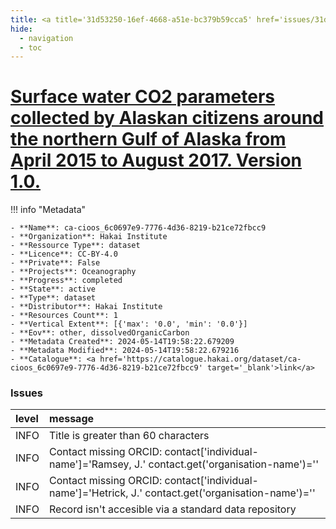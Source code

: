 ```yaml
---
title: <a title='31d53250-16ef-4668-a51e-bc379b59cca5' href='issues/31d53250-16ef-4668-a51e-bc379b59cca5/' target='_blank'>Surface water CO2 parameters collected by Alaskan citizens around the northern Gulf of Alaska from April 2015 to August 2017. Version 1.0.</a>
hide:
  - navigation
  - toc
---
```


# <a title='31d53250-16ef-4668-a51e-bc379b59cca5' href='issues/31d53250-16ef-4668-a51e-bc379b59cca5/' target='_blank'>Surface water CO2 parameters collected by Alaskan citizens around the northern Gulf of Alaska from April 2015 to August 2017. Version 1.0.</a>

<div id='map'></div>

!!! info "Metadata"
    
    - **Name**: ca-cioos_6c0697e9-7776-4d36-8219-b21ce72fbcc9 
    - **Organization**: Hakai Institute 
    - **Ressource Type**: dataset 
    - **Licence**: CC-BY-4.0 
    - **Private**: False 
    - **Projects**: Oceanography 
    - **Progress**: completed 
    - **State**: active 
    - **Type**: dataset 
    - **Distributor**: Hakai Institute 
    - **Resources Count**: 1 
    - **Vertical Extent**: [{'max': '0.0', 'min': '0.0'}] 
    - **Eov**: other, dissolvedOrganicCarbon 
    - **Metadata Created**: 2024-05-14T19:58:22.679209 
    - **Metadata Modified**: 2024-05-14T19:58:22.679216 
    - **Catalogue**: <a href='https://catalogue.hakai.org/dataset/ca-cioos_6c0697e9-7776-4d36-8219-b21ce72fbcc9' target='_blank'>link</a> 

### Issues

| level   | message                                                                                             |
|:--------|:----------------------------------------------------------------------------------------------------|
| INFO    | Title is greater than 60 characters                                                                 |
| INFO    | Contact missing ORCID: contact['individual-name']='Ramsey, J.' contact.get('organisation-name')=''  |
| INFO    | Contact missing ORCID: contact['individual-name']='Hetrick, J.' contact.get('organisation-name')='' |
| INFO    | Record isn't accesible via a standard data repository                                               |

<script>
   document.addEventListener("DOMContentLoaded", function() {
    var map = L.map('map').setView([51.505, -125.09], 5);
    L.tileLayer('https://tile.openstreetmap.org/{z}/{x}/{y}.png', {
        maxZoom: 19,
        attribution: '&copy; <a href="http://www.openstreetmap.org/copyright">OpenStreetMap</a>'
    }).addTo(map);
    var geojsonFeature = {
        "type": "Feature",
        "properties": {
            "name" : "<a title='31d53250-16ef-4668-a51e-bc379b59cca5' href='issues/31d53250-16ef-4668-a51e-bc379b59cca5/' target='_blank'>Surface water CO2 parameters collected by Alaskan citizens around the northern Gulf of Alaska from April 2015 to August 2017. Version 1.0.</a>"
        },
        "geometry": {'type': 'Polygon', 'coordinates': [[[-153.45020164, 58.42955383], [-145.36907065, 58.42955383], [-145.36907065, 61.89059635], [-153.45020164, 61.89059635], [-153.45020164, 58.42955383]]]}
    }
    L.geoJSON(geojsonFeature).addTo(map);
   })
</script>
